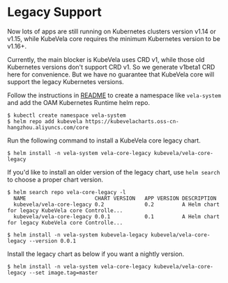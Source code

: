 # Legacy Support

Now lots of apps are still running on Kubernetes clusters version v1.14 or v1.15, while KubeVela core requires the minimum
Kubernetes version to be v1.16+.

Currently, the main blocker is KubeVela uses CRD v1, while those old Kubernetes versions don't support CRD v1.
So we generate v1beta1 CRD here for convenience. But we have no guarantee that KubeVela core will support the
legacy Kubernetes versions. 

Follow the instructions in [README](../README.md) to create a namespace like `vela-system` and add the OAM Kubernetes
Runtime helm repo.

```
$ kubectl create namespace vela-system
$ helm repo add kubevela https://kubevelacharts.oss-cn-hangzhou.aliyuncs.com/core
```

Run the following command to install a KubeVela core legacy chart.

```
$ helm install -n vela-system vela-core-legacy kubevela/vela-core-legacy
```

If you'd like to install an older version of the legacy chart, use `helm search` to choose a proper chart version.
```
$ helm search repo vela-core-legacy -l
  NAME                     	CHART VERSION	APP VERSION	DESCRIPTION
  kubevela/vela-core-legacy	0.2          	0.2        	A Helm chart for legacy KubeVela core Controlle...
  kubevela/vela-core-legacy	0.0.1        	0.1        	A Helm chart for legacy KubeVela core Controlle...

$ helm install -n vela-system kubevela-legacy kubevela/vela-core-legacy --version 0.0.1
```

Install the legacy chart as below if you want a nightly version.

```
$ helm install -n vela-system vela-core-legacy kubevela/vela-core-legacy --set image.tag=master
```
